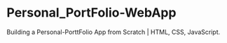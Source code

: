 # Personal_PortFolio-WebApp
Building a Personal-PorttFolio App from Scratch | HTML, CSS, JavaScript.
